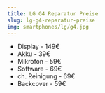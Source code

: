 ```yaml
---
title: LG G4 Reparatur Preise
slug: lg-g4-reparatur-preise
img: smartphones/lg/g4.jpg
---
```


- Display - 149€
- Akku - 39€
- Mikrofon - 59€
- Software - 69€
- ch. Reinigung - 69€
- Backcover - 59€
